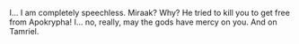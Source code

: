 I... I am completely speechless. Miraak? Why? He tried to kill you to get free from Apokrypha! I... no, really, may the gods have mercy on you. And on Tamriel.
